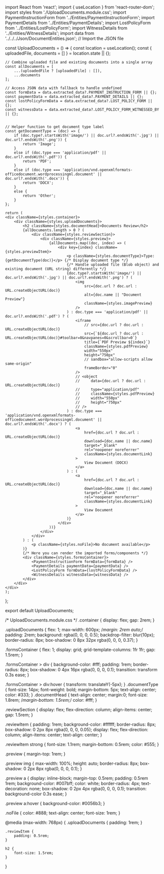 import React from 'react';
import { useLocation } from 'react-router-dom';
import styles from './UploadDocuments.module.css';
import PaymentInstructionForm from '../Entities/PaymentInstructionForm';
import PaymentDetails from '../Entities/PaymentDetails';
import LostPolicyForm from '../Entities/LostPolicyForm';
import WitnessDetails from '../Entities/WitnessDetails';
import data from '../../../Json/DocumentEntities.json'; // Import the JSON file

const UploadDocuments = () => {
    const location = useLocation();
    const { uploadedFile, documents = [] } = location.state || {};

    // Combine uploaded file and existing documents into a single array
    const allDocuments = [
        ...(uploadedFile ? [uploadedFile] : []),
        ...documents
    ];

    // Access JSON data with fallback to handle undefined
    const formData = data.extracted_data?.PAYMENT_INSTRUCTION_FORM || {};
    const paymentData = data.extracted_data?.PAYMENT_DETAILS || {};
    const lostPolicyFormData = data.extracted_data?.LOST_POLICY_FORM || {};
    const witnessData = data.extracted_data?.LOST_POLICY_FORM_WITNESSED_BY || {};


    // Helper function to get document type label
    const getDocumentType = (doc) => {
        if (doc.type?.startsWith('image/') || doc.url?.endsWith('.jpg') || doc.url?.endsWith('.png')) {
            return 'Image';
        }
        else if (doc.type === 'application/pdf' || doc.url?.endsWith('.pdf')) {
            return 'PDF';
        }
        else if (doc.type === 'application/vnd.openxmlformats-officedocument.wordprocessingml.document' || doc.url?.endsWith('.docx')) {
            return 'DOCX';
        }
        else {
            return 'Other';
        }
    };

    return (
    <div className={styles.container}>    
        <div className={styles.uploadDocuments}>
            <h2 className={styles.documentHead}>Documents Review</h2>
            {allDocuments.length > 0 ? (
                <div className={styles.reviewSection}>
                    <div className={styles.preview}>
                        {allDocuments.map((doc, index) => (
                            <div key={index} className={styles.previewItem}>
                                <p className={styles.documentType}>Type: {getDocumentType(doc)}</p> {/* Display document type */}
                                {/* Handle uploaded file (Blob object) and existing document (URL string) differently */}
                                {doc.type?.startsWith('image/') || doc.url?.endsWith('.jpg') || doc.url?.endsWith('.png') ? (
                                    <img
                                        src={doc.url ? doc.url : URL.createObjectURL(doc)}
                                        alt={doc.name || "Document Preview"}
                                        className={styles.imagePreview}
                                    />
                                ) : doc.type === 'application/pdf' || doc.url?.endsWith('.pdf') ? (
                                    <iframe
                                        // src={doc.url ? doc.url : URL.createObjectURL(doc)}
                                        src={`${doc.url ? doc.url : URL.createObjectURL(doc)}#toolbar=0&navpanes=0&scrollbar=0`}
                                        title={`PDF Preview ${index}`}
                                        className={styles.pdfPreview}
                                        width="550px"
                                        height="750px"
                                        // sandbox="allow-scripts allow same-origin"
                                        frameBorder="0"
                                    />
                                    // <object
                                    //     data={doc.url ? doc.url : URL.createObjectURL(doc)}
                                    //     type="application/pdf"
                                    //     className={styles.pdfPreview}
                                    //     width="550px"
                                    //     height="750px"
                                    // />
                                ) : doc.type === 'application/vnd.openxmlformats-officedocument.wordprocessingml.document' || doc.url?.endsWith('.docx') ? (
                                    <a
                                        href={doc.url ? doc.url : URL.createObjectURL(doc)}
                                        download={doc.name || doc.name}
                                        target="_blank"
                                        rel="noopener noreferrer"
                                        className={styles.documentLink}
                                    >
                                        View Document (DOCX)
                                    </a>
                                ) : (
                                    <a
                                        href={doc.url ? doc.url : URL.createObjectURL(doc)}
                                        download={doc.name || doc.name}
                                        target="_blank"
                                        rel="noopener noreferrer"
                                        className={styles.documentLink}
                                    >
                                        View Document
                                    </a>
                                )}
                            </div>
                        ))}
                    </div>
                </div>
            ) : (
                <p className={styles.noFile}>No document available</p>
            )}
            {/* Here you can render the imported forms/components */}
            <div className={styles.formsContainer}>
                <PaymentInstructionForm formData={formData} />
                <PaymentDetails paymentData={paymentData} />
                <LostPolicyForm formData={lostPolicyFormData} />
                <WitnessDetails witnessData={witnessData} />
            </div>
        </div>
    </div>    
    );
};

export default UploadDocuments;


/* UploadDocuments.module.css */
.container {
    display: flex;
    gap: 2rem;
}

.uploadDocuments {
        flex: 1;
    max-width: 600px;
    /*margin: 2rem auto;*/
    padding: 2rem;
    background: rgba(0, 0, 0, 0.5);
    backdrop-filter: blur(10px);
    border-radius: 8px;
    box-shadow: 0 8px 32px rgba(0, 0, 0, 0.37);
}

.formsContainer {
    flex: 1;
    display: grid;
    grid-template-columns: 1fr 1fr;
    gap: 1.5rem;
}

.formsContainer > div {
    background-color: #fff;
    padding: 1rem;
    border-radius: 8px;
    box-shadow: 0 4px 16px rgba(0, 0, 0, 0.1);
    transition: transform 0.3s ease;
}

.formsContainer > div:hover {
    transform: translateY(-5px);
}
.documentType {
    font-size: 14px;
    font-weight: bold;
    margin-bottom: 5px;
    text-align: center;
    color: #333;
}
.documentHead {
    text-align: center;
    margin:0;
    font-size: 1.8rem;
    /*margin-bottom: 1.5rem;*/
    color: #fff;
}

.reviewSection {
    display: flex;
    flex-direction: column;
    align-items: center;
    gap: 1.5rem;
}

.reviewItem {
    padding: 1rem;
    background-color: #ffffff;
    border-radius: 8px;
    box-shadow: 0 2px 8px rgba(0, 0, 0, 0.05);
    display: flex;
    flex-direction: column;
    align-items: center;
    text-align: center;
}

.reviewItem strong {
    font-size: 1.1rem;
    margin-bottom: 0.5rem;
    color: #555;
}

.preview {
    margin-top: 1rem;
}

.preview img {
    max-width: 100%;
    height: auto;
    border-radius: 8px;
    box-shadow: 0 2px 8px rgba(0, 0, 0, 0.1);
}

.preview a {
    display: inline-block;
    margin-top: 0.5rem;
    padding: 0.5rem 1rem;
    background-color: #007bff;
    color: white;
    border-radius: 4px;
    text-decoration: none;
    box-shadow: 0 2px 4px rgba(0, 0, 0, 0.1);
    transition: background-color 0.3s ease;
}

.preview a:hover {
    background-color: #0056b3;
}

.noFile {
    color: #888;
    text-align: center;
    font-size: 1rem;
}

@media (max-width: 768px) {
    .uploadDocuments {
        padding: 1rem;
    }

    .reviewItem {
        padding: 0.5rem;
    }

    h2 {
        font-size: 1.5rem;
    }
}
